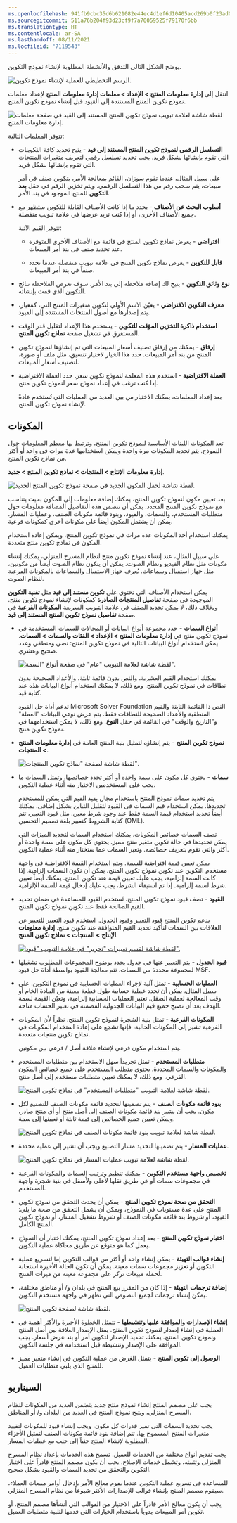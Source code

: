 ```yaml
---
ms.openlocfilehash: 941fb9cbc35d6b621082e44ec4d1ef6d10405acd269b0f23ad023a97fe8676f3
ms.sourcegitcommit: 511a76b204f93d23cf9f7a70059525f79170f6bb
ms.translationtype: HT
ms.contentlocale: ar-SA
ms.lasthandoff: 08/11/2021
ms.locfileid: "7119543"
---
```

يوضح الشكل التالي التدفق والأنشطة المطلوبة لإنشاء نموذج التكوين.

![الرسم التخطيطي للعملية لإنشاء نموذج تكوين.](../media/process-1.png)


انتقل إلى **إدارة معلومات المنتج > الإعداد > معلمات إدارة معلومات المنتج** لإعداد معلمات نموذج تكوين المنتج المستندة إلى القيود قبل إنشاء نموذج تكوين المنتج.


![لقطة شاشة لعلامة تبويب نموذج تكوين المنتج المستند إلى القيد في صفحة معلمات إدارة معلومات المنتج.](../media/parameters-1.png)


تتوفر المعلمات التالية:

-   **التسلسل الرقمي لنموذج تكوين المنتج المستند إلى قيد** - يتيح تحديد كافة التكوينات التي تقوم بإنشائها بشكل فريد. يجب تحديد تسلسل رقمي لتعريف متغيرات المنتجات التي تقوم بإنشائها بشكل فريد.

    على سبيل المثال، عندما تقوم سوزان، القائم بمعالجة الأمر، بتكوين صنف في أمر مبيعات، يتم سحب رقم من هذا التسلسل الرقمي. ويتم تخزين الرقم في حقل **بعد التكوين** للمنتج الموجود في بند الأمر.

-   **أسلوب البحث عن الأصناف** - يحدد ما إذا كانت الأصناف القابلة للتكوين ستظهر مع جميع الأصناف الأخرى، أو إذا كنت تريد عرضها في علامة تبويب منفصلة.
    
    تتوفر القيم الآتية:

    -   **افتراضي** - يعرض نماذج تكوين المنتج في قائمة مع الأصناف الأخرى المتوفرة عند تحديد صنف في بند أمر المبيعات.

    -   **قابل للتكوين** - يعرض نماذج تكوين المنتج في علامة تبويب منفصلة عندما تحدد صنفاً في بند أمر المبيعات.

-   **نوع وثائق التكوين** - يتيح لك إضافة ملاحظة إلى بند الأمر. سوف تعرض الملاحظة نتائج التكوين الذي قمت بإنشائه.

-   **معرف التكوين الافتراضي** - يعيّن الاسم الأولي لتكوين متغيرات المنتج التي، كمعيار، يتم إصدارها مع أصول المنتجات المستندة إلى القيود.

-   **استخدام ذاكرة التخزين المؤقت للتكوين** - يستخدم هذا الإعداد لتقليل قدر الوقت المستغرق في تشغيل صفحة **نماذج تكوين المنتج**.

-   **إرفاق** - يمكنك من إرفاق تصنيف أسعار المبيعات التي تم إنشاؤها لنموذج تكوين المنتج من بند أمر المبيعات.
    حدد هذا الخيار لاختيار تنسيق، مثل ملف أو صورة، لتصنيف أسعار المبيعات.

-   **العملة الافتراضية** - استخدم هذه المعلمة لنموذج تكوين سعر. حدد العملة الافتراضية إذا كنت ترغب في إعداد نموذج سعر لنموذج تكوين منتج.

    بعد إعداد المعلمات، يمكنك الاختيار من بين العديد من العمليات التي تُستخدم عادةً لإنشاء نموذج تكوين المنتج.

## <a name="components"></a>المكونات

تعد المكونات اللبنات الأساسية لنموذج تكوين المنتج، وترتبط بها معظم المعلومات حول النموذج. يتم تحديد المكونات مرة واحدة ويمكن استخدامها عدة مرات في واحد أو أكثر من نماذج تكوين المنتج.

**إدارة معلومات الإنتاج > المنتجات > نماذج تكوين المنتج > جديد**.

![لقطة شاشة لحقل المكون الجديد في صفحة نموذج تكوين المنتج الجديد.](../media/component-1.png)


بعد تعيين مكون لنموذج تكوين المنتج، يمكنك إضافة معلومات إلى المكون بحيث يتناسب مع نموذج تكوين المنتج المحدد. يمكن أن تتضمن هذه التفاصيل المضافة معلومات حول متطلبات المستخدم، والسمات، والقيود، وبنود قائمة مكونات الصنف، وعمليات المسار.
يمكن أن يشتمل المكون أيضاً على مكونات أخرى كمكونات فرعية.

يمكنك استخدام أحد المكونات عدة مرات في نموذج تكوين المنتج، ويمكن إعادة استخدام المكون في نماذج تكوين منتج متعددة.

على سبيل المثال، عند إنشاء نموذج تكوين منتج لنظام المسرح المنزلي، يمكنك إنشاء مكونات مثل نظام الفيديو ونظام الصوت. يمكن أن يتكون نظام الصوت أيضاً من مكونين، مثل جهاز استقبال وسماعات. يُعرف جهاز الاستقبال والسماعات بالمكونات الفرعية لنظام الصوت.

يمكن استخدام الأصناف التي تحتوي على **تكوين مستند إلى قيد** مثل **تقنية التكوين** الموجودة في صفحة **تفاصيل المنتجات الصادرة** كمكونات لإنشاء نموذج تكوين منتج.
وبخلاف ذلك، لا يمكن تحديد الصنف في علامة التبويب السريعة **المكونات الفرعية** في صفحة **تفاصيل نموذج تكوين المنتج المستند إلى قيد**.

-   **أنواع السمات** - حدد مجموعة أنواع البيانات أو المجالات للسمات المستخدمة في نموذج تكوين منتج في **إدارة معلومات المنتج > الإعداد > الفئات والسمات > السمات**. يمكن استخدام أنواع البيانات التالية في نموذج تكوين المنتج: نصي ومنطقي وعدد صحيح وعشري. 

    ![لقطة شاشة لعلامة التبويب "عام" في صفحة أنواع "السمة".](../media/attribute-types-1.png)


    يمكنك استخدام القيم العشرية، والنص بدون قائمة ثابتة، والأعداد الصحيحة بدون نطاقات في نموذج تكوين المنتج. ومع ذلك، لا يمكنك استخدام أنواع البيانات هذه عند كتابة قيد.

    تدعم أداة حل القيود Microsoft Solver Foundation النص ذا القائمة الثابتة والقيم المنطقية والأعداد الصحيحة للنطاقات فقط. يتم عرض نوعي البيانات "العملة" و"التاريخ والوقت" في القائمة في حقل **النوع**.
    ومع ذلك، لا يمكن استخدامهما في نموذج تكوين منتج.

-   **نموذج تكوين المنتج** - يتم إنشاؤه لتمثيل بنية المنتج العامة في **إدارة معلومات المنتج > المنتجات**.

    ![لقطة شاشة لصفحة "نماذج تكوين المنتجات".](../media/product_config_model.png)


-   **سمات** - يحتوي كل مكون على سمة واحدة أو أكثر تحدد خصائصها. وتمثل السمات ما يجب على المستخدمين الاختيار منه أثناء عملية التكوين.

    يتم تحديد سمات نموذج المنتج باستخدام مجال يقيد القيم التي يمكن للمستخدم تحديدها. يمكن استخدام قيم السمات في القيود لتقليل التباين بشكل إضافي. يمكنك أيضاً تحديد استخدام قيمة السمة فقط عند وجود شرط معين. مثل قيود التعبير، تتم كتابة الشروط كتعبير بلغة تصميم التحسين (OML).

    تصف السمات خصائص المكونات. يمكنك استخدام السمات لتحديد الميزات التي يمكن تحديدها في حالة تكوين متغير منتج مميز. يحتوي كل مكون على سمة واحدة أو أكثر والتي تقوم بتعريف خصائصه. وتعبر السمات عما ستختار منه أثناء عملية التكوين.

    يمكن تعيين قيمة افتراضية للسمة. ويتم استخدام القيمة الافتراضية في واجهة مستخدم التكوين عند تكوين نموذج تكوين المنتج. يمكن أن تكون السمات إلزامية. إذا كانت السمة إلزامية، يجب عليك تعيين قيمة عند تكوين المنتج. يمكنك أيضاً تعيين شرط لسمة إلزامية.
    إذا تم استيفاء الشرط، يجب عليك إدخال قيمة للسمة الإلزامية.

-   **القيود** - تصف قيود نموذج تكوين المنتج. تُستخدم القيود للمساعدة في ضمان تحديد القيم الصالحة فقط عند تكوين نموذج تكوين المنتج.
    
    يدعم تكوين المنتج قيود التعبير وقيود الجدول. استخدم قيود التعبير للتعبير عن العلاقات بين السمات لتأكيد تحديد القيم المتوافقة عند تكوين منتج. **إدارة معلومات الإنتاج > المنتجات > نماذج تكوين المنتج**.

    [![لقطة شاشة لقسم تعبيرات "تحرير" في علامة التبويب "قيود".](../media/expression_constraints-1.png)](../media/expression_constraints-1.png#lightbox)


- **قيود الجدول** - يتم التعبير عنها في جدول يحدد بوضوح المجموعات المطلوب تشغيلها لمجموعة محددة من السمات. تتم معالجة القيود بواسطة أداة حل قيود MSF.

-   **العمليات الحسابية** - تمثل آلية لإجراء العمليات الحسابية في نموذج التكوين. على سبيل المثال، يمكن أن تحدد عملية حسابية طول قطعة معينة من المادة الخام أو وقت المعالجة لعملية الصقل.
    تعتبر العمليات الحسابية إلزامية، وتعيّن القيمة لسمة الهدف بعد أن تصبح جميع قيم البيانات الجدولية المضمنة في تعبير الحساب متاحة.

-   **المكونات الفرعية** - تمثل بنية الشجرة لنموذج تكوين المنتج. نظراً لأن المكونات الفرعية تشير إلى المكونات الحالية، فإنها تشجع على إعادة استخدام المكونات في نماذج تكوين منتجات متعددة.

    يتم استخدام مكون فرعي لإنشاء علاقة أصل / فرعي بين مكونين.

-   **متطلبات المستخدم** - تمثل تجريداً سهل الاستخدام بين متطلبات المستخدم والمكونات والسمات المحددة. يحتوي متطلب المستخدم على جميع خصائص المكون الفرعي. ومع ذلك، لا يمكنك تعيين متطلبات مستخدم إلى أصل منتج.

    ![لقطة شاشة لعلامة التبويب "متطلبات المستخدم" في نماذج تكوين المنتج.](../media/user-requirements-1.png)

-   **بنود قائمة مكونات الصنف** - يتم تضمينها لتحديد قائمة مكونات الصنف للتصنيع لكل مكون. يجب أن يشير بند قائمة مكونات الصنف إلى أصل منتج أو أي منتج صادر، ويمكن تعيين جميع الخصائص إلى قيمة ثابتة أو تعيينها إلى سمة.

    ![لقطة شاشة لعلامة تبويب بنود قائمة مكونات الصنف في نماذج تكوين المنتج.](../media/bom-lines-1.png)


-   **عمليات المسار** - يتم تضمينها لتحديد مسار التصنيع ويجب أن تشير إلى عملية محددة.

    ![لقطة شاشة لعلامة تبويب عمليات المسار في نماذج تكوين المنتج.](../media/route-operations-1.png)

-   **تخصيص واجهة مستخدم التكوين** - يمكنك تنظيم وترتيب السمات والمكونات الفرعية في مجموعات سمات أو عن طريق نقلها لأعلى ولأسفل في بنية شجرة واجهة المستخدم.

-   **التحقق من صحة نموذج تكوين المنتج** - يمكن أن يحدث التحقق من نموذج تكوين المنتج على عدة مستويات في النموذج، ويمكن أن يشمل التحقق من صحة ما يلي: القيود، أو شروط بند قائمة مكونات الصنف أو شروط تشغيل المسار، أو نموذج تكوين المنتج الكامل.

-   **اختبار نموذج تكوين المنتج** - بعد إعداد نموذج تكوين المنتج، يمكنك اختبار أن النموذج يعمل كما هو متوقع عن طريق محاكاة عملية التكوين.

-   **إنشاء قوالب التهيئة** - يمكن إنشاء واحد أو أكثر من قوالب التكوين إما لتسريع عملية التكوين أو تعزيز مجموعات سمات معينة. يمكن أن تكون الحالة الأخيرة استجابة لحملة مبيعات تركز على مجموعة معينة من ميزات المنتج.

-   **إضافة ترجمات التهيئة** - إذا كان من المقرر بيع المنتج في بلدان و/ أو مناطق مختلفة، يمكن إنشاء ترجمات لجميع النصوص التي تظهر في واجهة مستخدم التكوين.

    ![لقطة شاشة لصفحة تكوين المنتج.](../media/translation.png)

-   **إنشاء الإصدارات والموافقة عليها وتنشيطها** - تتمثل الخطوة الأخيرة والأكثر أهمية في العملية في إنشاء إصدار لنموذج تكوين المنتج. يمثل الإصدار العلاقة بين أصل المنتج ونموذج تكوين المنتج. يمكنك تحديد الإصدار لتكوين أمر أو بند عرض أسعار. يجب الموافقة على الإصدار وتنشيطه قبل استخدامه في جلسة التكوين. 
    
-   **الوصول إلى تكوين المنتج** - يتمثل الغرض من عملية التكوين في إنشاء متغير مميز للمنتج الذي يلبي متطلبات العميل.

## <a name="scenario"></a>السيناريو

يجب على مصمم المنتج إنشاء نموذج منتج جديد يتضمن العديد من المكونات لنظام المسرح المنزلي، ويتيح نموذج المنتج في العديد من البلدان و/ أو المناطق.

يجب تحديد السمات التي تميز قدرات كل مكون، ويجب إنشاء قيود للمكونات لتقييد متغيرات المنتج المسموح بها. تتم إضافة بنود قائمة مكونات الصنف لتمثيل الأجزاء المطلوبة لإنشاء المنتج جنباً إلى جنب مع عمليات المسار.

يجب تقديم أنواع مختلفة من الخدمات للعميل. تسمح هذه الخدمات بإعداد نظام المسرح المنزلي وتثبيته، وتشمل خدمات الإصلاح. يجب أن يكون مصمم المنتج قادراً على اختبار التكوين والتحقق من تحديد السمات والقيود بشكل صحيح.

للمساعدة في تسريع عملية التكوين عندما يقوم معالج الأمر بإدخال أوامر مبيعات العملاء، سيقوم مصمم المنتج بإنشاء قوالب للإصدارات الأكثر شيوعاً من نظام المسرح المنزلي.

يجب أن يكون معالج الأمر قادراً على الاختيار من القوالب التي أنشأها مصمم المنتج، أو تكوين أمر المبيعات يدوياً باستخدام الخيارات التي قدمها لتلبية متطلبات العميل.
 
